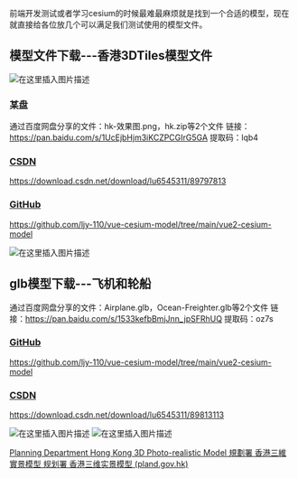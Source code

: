﻿﻿前端开发测试或者学习cesium的时候最难最麻烦就是找到一个合适的模型，现在就直接给各位放几个可以满足我们测试使用的模型文件。

## 模型文件下载---香港3DTiles模型文件
![在这里插入图片描述](https://i-blog.csdnimg.cn/direct/da74b91124aa4bc4b1cc297ef576e955.png)

### 某盘

通过百度网盘分享的文件：hk-效果图.png，hk.zip等2个文件
链接：https://pan.baidu.com/s/1UcEjbHjm3iKCZPCGIrG5GA 
提取码：lqb4

### [CSDN](https://download.csdn.net/download/lu6545311/89797813)
https://download.csdn.net/download/lu6545311/89797813

### [GitHub](https://github.com/ljy-110/vue-cesium-model/tree/main/vue2-cesium-model)

https://github.com/ljy-110/vue-cesium-model/tree/main/vue2-cesium-model

![在这里插入图片描述](https://i-blog.csdnimg.cn/direct/c6f5b622789b4396aacdf537fa54e753.png)

## glb模型下载---飞机和轮船

通过百度网盘分享的文件：Airplane.glb，Ocean-Freighter.glb等2个文件
链接：https://pan.baidu.com/s/1533kefbBmjJnn_jpSFRhUQ 
提取码：oz7s

### [GitHub](https://github.com/ljy-110/vue-cesium-model/tree/main/vue2-cesium-model)

https://github.com/ljy-110/vue-cesium-model/tree/main/vue2-cesium-model

### [CSDN](https://download.csdn.net/download/lu6545311/89813113)
https://download.csdn.net/download/lu6545311/89813113

![在这里插入图片描述](https://i-blog.csdnimg.cn/direct/5d56a9b1281d40a580d82fa951d3328b.png#pic_center)
![在这里插入图片描述](https://i-blog.csdnimg.cn/direct/3004afe7fce4467a82354d718ea6f440.png#pic_center)



[Planning Department Hong Kong 3D Photo-realistic Model 規劃署 香港三維實景模型 规划署 香港三维实景模型 (pland.gov.hk)](https://www.pland.gov.hk/pland_en/info_serv/3D_models/download.htm)
